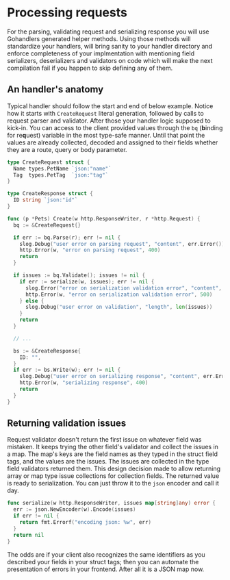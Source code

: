 # Processing requests

For the parsing, validating request and serializing response you will use Gohandlers generated helper methods. Using those methods will standardize your handlers, will bring sanity to your handler directory and enforce completeness of your implmentation with mentioning field serializers, deserializers and validators on code which will make the next compilation fail if you happen to skip defining any of them.

## An handler's anatomy

Typical handler should follow the start and end of below example. Notice how it starts with `CreateRequest` literal generation, followed by calls to request parser and validator. After those your handler logic supposed to kick-in. You can access to the client provided values through the `bq` (**b**inding for re**q**uest) variable in the most type-safe manner. Until that point the values are already collected, decoded and assigned to their fields whether they are a route, query or body parameter.

```go
type CreateRequest struct {
  Name types.PetName `json:"name"`
  Tag  types.PetTag  `json:"tag"`
}

type CreateResponse struct {
  ID string `json:"id"`
}

func (p *Pets) Create(w http.ResponseWriter, r *http.Request) {
  bq := &CreateRequest{}

  if err := bq.Parse(r); err != nil {
    slog.Debug("user error on parsing request", "content", err.Error())
    http.Error(w, "error on parsing request", 400)
    return
  }

  if issues := bq.Validate(); issues != nil {
    if err := serialize(w, issues); err != nil {
      slog.Error("error on serialization validation error", "content", err)
      http.Error(w, "error on serialization validation error", 500)
    } else {
      slog.Debug("user error on validation", "length", len(issues))
    }
    return
  }

  // ...

  bs := &CreateResponse{
    ID: "",
  }
  if err := bs.Write(w); err != nil {
    slog.Debug("user error on serializing response", "content", err.Error())
    http.Error(w, "serializing response", 400)
    return
  }
}
```

## Returning validation issues

Request validator doesn't return the first issue on whatever field was mistaken. It keeps trying the other field's validator and collect the issues in a map. The map's keys are the field names as they typed in the struct field tags, and the values are the issues. The issues are collected in the type field validators returned them. This design decision made to allow returning array or map type issue collections for collection fields. The returned value is ready to serialization. You can just throw it to the `json` encoder and call it day.

```go
func serialize(w http.ResponseWriter, issues map[string]any) error {
  err := json.NewEncoder(w).Encode(issues)
  if err != nil {
    return fmt.Errorf("encoding json: %w", err)
  }
  return nil
}
```

The odds are if your client also recognizes the same identifiers as you described your fields in your struct tags; then you can automate the presentation of errors in your frontend. After all it is a JSON map now.
